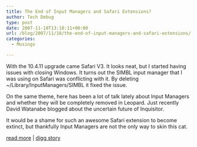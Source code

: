 ```yaml
---
title: The End of Input Managers and Safari Extensions?
author: Tech Debug
type: post
date: 2007-11-18T13:18:11+00:00
url: /blog/2007/11/18/the-end-of-input-managers-and-safari-extensions/
categories:
  - Musings

---
```

With the 10.4.11 upgrade came Safari V3. It looks neat, but I started having issues with closing Windows. It turns out the SIMBL input manager that I was using on Safari was conflicting with it. By deleting ~/Library/InputManagers/SIMBL it fixed the issue.

On the same theme, here has been a lot of talk lately about Input Managers and whether they will be completely removed in Leopard. Just recently David Watanabe blogged about the uncertain future of Inquisitor. 

It would be a shame for such an awesome Safari extension to become extinct, but thankfully Input Managers are not the only way to skin this cat.

[read more][1] | [digg story][2]

 [1]: http://switchersblog.com/2007/08/31/the-end-of-the-input-manager-and-pimping-mac-os-x.html
 [2]: http://digg.com/apple/The_End_of_Input_Managers_and_Safari_Extensions